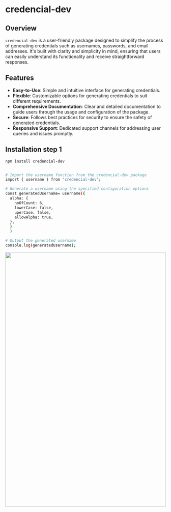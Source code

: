# credencial-dev

## Overview

`credencial-dev` is a user-friendly package designed to simplify the process of generating credentials such as usernames, passwords, and email addresses. It's built with clarity and simplicity in mind, ensuring that users can easily understand its functionality and receive straightforward responses.

## Features

- **Easy-to-Use**: Simple and intuitive interface for generating credentials.
- **Flexible**: Customizable options for generating credentials to suit different requirements.
- **Comprehensive Documentation**: Clear and detailed documentation to guide users through the usage and configuration of the package.
- **Secure**: Follows best practices for security to ensure the safety of generated credentials.
- **Responsive Support**: Dedicated support channels for addressing user queries and issues promptly.

## Installation step 1

```bash
npm install credencial-dev

```


```bash

# Import the username function from the credencial-dev package
import { username } from "credencial-dev";

# Generate a username using the specified configuration options
const generatedUsername= username({
  alpha: {
    noOfCount: 6,
    lowerCase: false,
    uperCase: false,
    allowAlpha: true,
  },
  }
  )

# Output the generated username
console.log(generatedUsername);
```
<img src="https://github.com/sakthivelramamoorthi2001/credencial-dev/assets/130210612/35327401-4113-4c89-b489-6bcd4db96340" width="100%" height="800">
